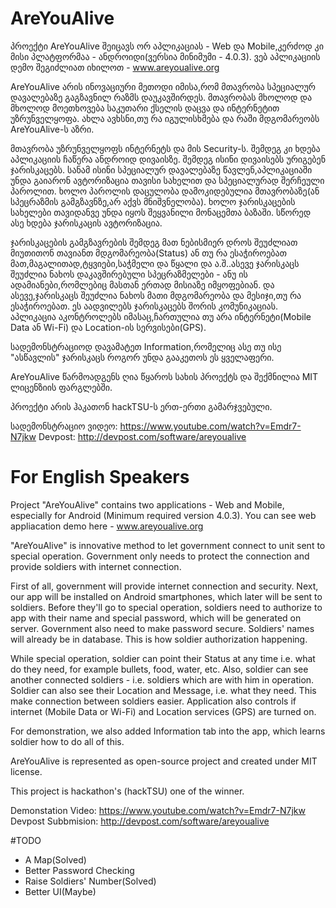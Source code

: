 # AreYouAlive
პროექტი AreYouAlive შეიცავს ორ აპლიკაციას - Web და Mobile,კერძოდ კი მისი პლატფორმაა - ანდროიდი(ვერსია მინიმუმი - 4.0.3). ვებ აპლიკაციის დემო შეგიძლიათ იხილოთ - www.areyoualive.org

AreYouAlive არის ინოვაციური მეთოდი იმისა,რომ მთავრობა სპეციალურ დავალებაზე გაგზავნილ რაზმს დაუკავშირდეს. მთავრობას მხოლოდ და მხოლოდ მოეთხოვება საკუთარი ქსელის დაცვა და ინტერნეტით უზრუნველყოფა. ახლა ავხსნი,თუ რა იგულისხმება და რაში მდგომარეობს AreYouAlive-ს აზრი.

მთავრობა უზრუნველყოფს ინტერნეტს და მის Security-ს. შემდეგ კი ხდება აპლიკაციის ჩაწერა ანდროიდ დივაისზე. შემდეგ ისინი დივაისებს ურიგებენ ჯარისკაცებს. სანამ ისინი სპეციალურ დავალებაზე წავლენ,აპლიკაციაში უნდა გაიარონ ავტორიზაცია თავისი სახელით და სპეციალურად შერჩეული პაროლით. ხოლო პაროლის დაცულობა დამოკიდებულია მთავრობაზე(ან სპეცრაზმის გამგზავნზე,არ აქვს მნიშვნელობა). ხოლო ჯარისკაცების სახელები თავიდანვე უნდა იყოს შეყვანილი მონაცემთა ბაზაში. სწორედ ასე ხდება ჯარისკაცის ავტორიზაცია.

ჯარისკაცების გამგზავრების შემდეგ მათ ნებისმიერ დროს შეუძლიათ მიუთითონ თავიანთ მდგომარეობა(Status) ან თუ რა ესაჭიროებათ მათ,მაგალითად,ტყვიები,საჭმელი და წყალი და ა.შ..ასევე ჯარისკაცს შეუძლია ნახოს დაკავშირებული სპეცრაზმელები - ანუ ის ადამიანები,რომლებიც მასთან ერთად მისიაზე იმყოფებიან. და ასევე,ჯარისკაცს შეუძლია ნახოს მათი მდგომარეობა და მესიჯი,თუ რა ესაჭიროებათ. ეს აადვილებს ჯარისკაცებს შორის კომუნიკაციას. აპლიკაცია აკონტროლებს იმასაც,ჩართულია თუ არა ინტერნეტი(Mobile Data ან Wi-Fi) და Location-ის სერვისები(GPS).

სადემონსტრაციოდ დავამატეთ Information,რომელიც ასე თუ ისე "ასწავლის" ჯარისკაცს როგორ უნდა გააკეთოს ეს ყველაფერი.

AreYouAlive წარმოადგენს ღია წყაროს სახის პროექტს და შექმნილია MIT ლიცენზიის ფარგლებში.

პროექტი არის ჰაკათონ hackTSU-ს ერთ-ერთი გამარჯვებული.

სადემონსტრაციო ვიდეო:  https://www.youtube.com/watch?v=Emdr7-N7jkw
Devpost: http://devpost.com/software/areyoualive

# For English Speakers
Project "AreYouAlive" contains two applications - Web and Mobile, especially for Android (Minimum required version 4.0.3). You can see web appliacation demo here - www.areyoualive.org

"AreYouAlive" is innovative method to let government connect to unit sent to special operation. Government only needs to protect the connection and provide soldiers with internet connection. 

First of all, government will provide internet connection and security. Next, our app will be installed on Android smartphones, which later will be sent to soldiers. Before they'll go to special operation, soldiers need to authorize to app with their name and special password, which will be generated on server. Government also need to make password secure. Soldiers' names will already be in database. This is how soldier authorization happening.

While special operation, soldier can point their Status at any time i.e. what do they need, for example bullets, food, water, etc. Also, soldier can see another connected soldiers - i.e. soldiers which are with him in operation. Soldier can also see their Location and Message, i.e. what they need. This make connection between soldiers easier. Application also controls if internet (Mobile Data or Wi-Fi) and Location services (GPS) are turned on.

For demonstration, we also added Information tab into the app, which learns soldier how to do all of this.

AreYouAlive is represented as open-source project and created under MIT license.

This project is hackathon's (hackTSU) one of the winner.

Demonstation Video:  https://www.youtube.com/watch?v=Emdr7-N7jkw
Devpost Subbmision: http://devpost.com/software/areyoualive

#TODO
- A Map(Solved)
- Better Password Checking
- Raise Soldiers' Number(Solved)
- Better UI(Maybe)
